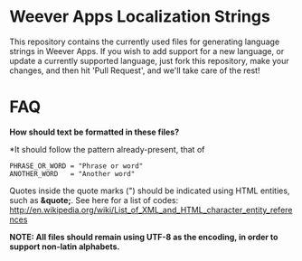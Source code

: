 Weever Apps Localization Strings
=========================

This repository contains the currently used files for generating language strings in Weever Apps. If you wish to add support for a new language, or update a currently supported language, just fork this repository, make your changes, and then hit 'Pull Request', and we'll take care of the rest!

FAQ
===

**How should text be formatted in these files?**

*It should follow the pattern already-present, that of 

    PHRASE_OR_WORD = "Phrase or word"
    ANOTHER_WORD   = "Another word"
  
Quotes inside the quote marks (") should be indicated using HTML entities, such as **&quote;**. See here for a list of codes: http://en.wikipedia.org/wiki/List_of_XML_and_HTML_character_entity_references

**NOTE: All files should remain using UTF-8 as the encoding, in order to support non-latin alphabets.**
